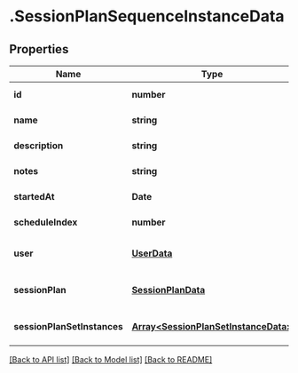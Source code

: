 # .SessionPlanSequenceInstanceData

## Properties

Name | Type | Description | Notes
------------ | ------------- | ------------- | -------------
**id** | **number** |  | [default to undefined]
**name** | **string** |  | [default to undefined]
**description** | **string** |  | [default to undefined]
**notes** | **string** |  | [default to undefined]
**startedAt** | **Date** |  | [default to undefined]
**scheduleIndex** | **number** |  | [default to undefined]
**user** | [**UserData**](UserData.md) |  | [optional] [default to undefined]
**sessionPlan** | [**SessionPlanData**](SessionPlanData.md) |  | [optional] [default to undefined]
**sessionPlanSetInstances** | [**Array&lt;SessionPlanSetInstanceData&gt;**](SessionPlanSetInstanceData.md) |  | [optional] [default to undefined]


[[Back to API list]](../README.md#documentation-for-api-endpoints) [[Back to Model list]](../README.md#documentation-for-models) [[Back to README]](../README.md)
